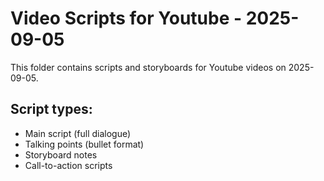 # Video Scripts for Youtube - 2025-09-05

This folder contains scripts and storyboards for Youtube videos on 2025-09-05.

## Script types:
- Main script (full dialogue)
- Talking points (bullet format)
- Storyboard notes
- Call-to-action scripts
